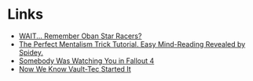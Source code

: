 # Links

- [WAIT... Remember Oban Star Racers?](https://www.youtube.com/watch?v=t2cpFBRDBRk)
- [The Perfect Mentalism Trick Tutorial. Easy Mind-Reading Revealed by Spidey. ](https://www.youtube.com/watch?v=nHQZojNUsVs)
- [Somebody Was Watching You in Fallout 4](https://www.youtube.com/watch?v=WyE8LrYPLWg)
- [Now We Know Vault-Tec Started It](https://www.youtube.com/watch?v=GttlVvy9fU0)
